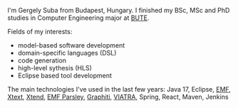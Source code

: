 I'm Gergely Suba from Budapest, Hungary. I finished my BSc, MSc and PhD studies in Computer Engineering major at [BUTE]([http://bme.hu](https://www.bme.hu/?language=en)). 

Fields of my interests:
- model-based software development
- domain-specific languages (DSL)
- code generation
- high-level sythesis (HLS)
- Eclipse based tool development

The main technologies I've used in the last few years: Java 17, Eclipse, [EMF](https://www.eclipse.org/modeling/emf/), [Xtext](https://www.eclipse.org/Xtext/), [Xtend](https://www.eclipse.org/xtend/), [EMF Parsley](https://www.eclipse.org/emf-parsley/), [Graphiti](https://www.eclipse.org/graphiti/), [VIATRA](https://www.eclipse.org/viatra/), Spring, React, Maven, Jenkins

<!--
**subagergely/subagergely** is a ✨ _special_ ✨ repository because its `README.md` (this file) appears on your GitHub profile.

Here are some ideas to get you started:

- 🔭 I’m currently working on ...
- 🌱 I’m currently learning ...
- 👯 I’m looking to collaborate on ...
- 🤔 I’m looking for help with ...
- 💬 Ask me about ...
- 📫 How to reach me: ...
- 😄 Pronouns: ...
- ⚡ Fun fact: ...
-->
